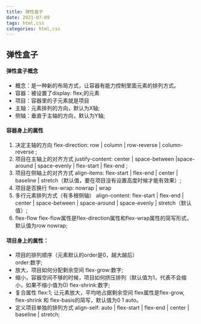 ```yaml
---
title: 弹性盒子
date: 2021-07-09
tags: html,css
categories: html,css
---
```

## 弹性盒子
#### 弹性盒子概念
- 概念：是一种新的布局方式，让容器有能力控制里面元素的排列方式。
- 容器：被设置了display: flex;的元素
- 项目：容器里的子元素就是项目
- 主轴：元素排列的方向，默认为X轴;
- 侧轴：垂直于主轴的方向，默认为Y轴;

<!--more-->

#### 容器身上的属性
1. 决定主轴的方向
    flex-direction: row | column | row-reverse | column-reverse ;
2. 项目在主轴上的对齐方式
    justify-content: center | space-between |space-around | space-evenly | flex-start | flex-end ;
3. 项目在侧轴上的对齐方式
    align-items: flex-start | flex-end | center | baseline | stretch（默认值，要在项目没有设置高度时候才能有效果）;
4. 项目是否换行
    flex-wrap: nowrap | wrap
5. 多行元素排列方式（有多根侧轴）
    align-content: flex-start | flex-end | center | space-between | space-around | space-evenly | stretch（默认值）;
6. flex-flow 
    flex-flow属性是flex-direction属性和flex-wrap属性的简写形式，默认值为row nowrap;

#### 项目身上的属性：
- 项目的排列顺序（元素默认的order是0，越大越后）    
        order:数字;
- 放大，项目如何分配剩余空间
        flex-grow:数字;
- 缩小，容器空间不够的时候，项目如何挤压排列（默认值为1，代表不会缩小，如果不缩小值为0)
        flex-shrink:数字;
- 复合属性
        flex:1;  让元素放大，平均地占据剩余空间
            flex属性是flex-grow, flex-shrink 和 flex-basis的简写，默认值为0 1 auto。
- 定义项目单独的排列方式
        align-self: auto | flex-start | flex-end | center | baseline | stretch;




